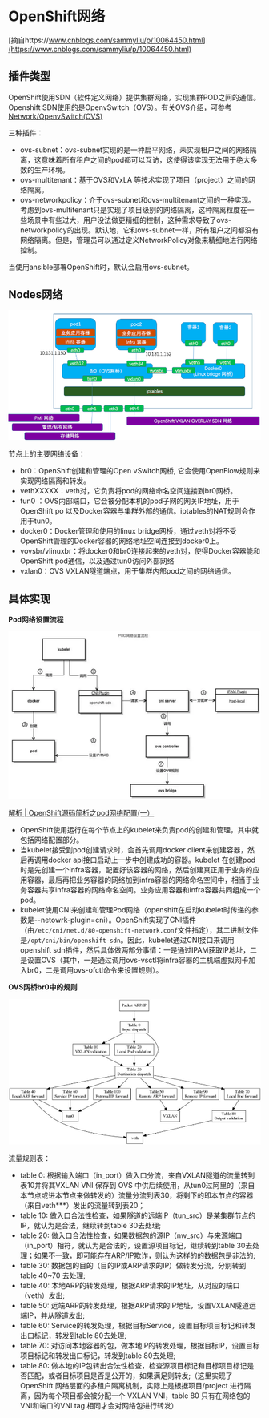 # OpenShift网络 #

[摘自https://www.cnblogs.com/sammyliu/p/10064450.html](https://www.cnblogs.com/sammyliu/p/10064450.html)

## 插件类型 ##

OpenShift使用SDN（软件定义网络）提供集群网络，实现集群POD之间的通信。Openshift SDN使用的是OpenvSwitch（OVS）。有关OVS介绍，可参考[Network/OpenvSwitch(OVS)](https://github.com/SecurityNeo/ReadingNotes/blob/master/Network/OpenvSwitch(OVS).md)

三种插件：

- ovs-subnet：ovs-subnet实现的是一种扁平网络，未实现租户之间的网络隔离，这意味着所有租户之间的pod都可以互访，这使得该实现无法用于绝大多数的生产环境。
- ovs-multitenant：基于OVS和VxLA 等技术实现了项目（project）之间的网络隔离。
- ovs-networkpolicy：介于ovs-subnet和ovs-multitenant之间的一种实现。考虑到ovs-multitenant只是实现了项目级别的网络隔离，这种隔离粒度在一些场景中有些过大，用户没法做更精细的控制，这种需求导致了ovs-networkpolicy的出现。默认地，它和ovs-subnet一样，所有租户之间都没有网络隔离。但是，管理员可以通过定义NetworkPolicy对象来精细地进行网络控制。

当使用ansible部署OpenShift时，默认会启用ovs-subnet。

## Nodes网络 ##

![](img/OpenShift_Network.png)

节点上的主要网络设备：

- br0：OpenShift创建和管理的Open vSwitch网桥, 它会使用OpenFlow规则来实现网络隔离和转发。
- vethXXXXX：veth对，它负责将pod的网络命名空间连接到br0网桥。
- tun0 ：OVS内部端口，它会被分配本机的pod子网的网关IP地址，用于OpenShift po 以及Docker容器与集群外部的通信。iptables的NAT规则会作用于tun0。
- docker0：Docker管理和使用的linux bridge网桥，通过veth对将不受OpenShift管理的Docker容器的网络地址空间连接到docker0上。
- vovsbr/vlinuxbr：将docker0和br0连接起来的veth对，使得Docker容器能和OpenShift pod通信，以及通过tun0访问外部网络
- vxlan0：OVS VXLAN隧道端点，用于集群内部pod之间的网络通信。

## 具体实现 ##

**Pod网络设置流程**

![](img/OpenShift_NetWork2.png)

[解析 | OpenShift源码简析之pod网络配置(一）](https://mp.weixin.qq.com/s?__biz=MzA3MDg4Nzc2NQ==&mid=2652137188&idx=1&sn=98608470be8014acf8cfa1bacb219bfb&scene=21#wechat_redirect)

- OpenShift使用运行在每个节点上的kubelet来负责pod的创建和管理，其中就包括网络配置部分。
- 当kubelet接受到pod创建请求时，会首先调用docker client来创建容器，然后再调用docker api接口启动上一步中创建成功的容器。kubelet 在创建pod时是先创建一个infra容器，配置好该容器的网络，然后创建真正用于业务的应用容器，最后再把业务容器的网络加到infra容器的网络命名空间中，相当于业务容器共享infra容器的网络命名空间。业务应用容器和infra容器共同组成一个pod。
- kubelet使用CNI来创建和管理Pod网络（openshift在启动kubelet时传递的参数是--netowrk-plugin=cni）。OpenShift实现了CNI插件（由`/etc/cni/net.d/80-openshift-network.conf`文件指定），其二进制文件是`/opt/cni/bin/openshift-sdn`。因此，kubelet通过CNI接口来调用openshift sdn插件，然后具体做两部分事情：一是通过IPAM获取IP地址，二是设置OVS（其中，一是通过调用ovs-vsctl将infra容器的主机端虚拟网卡加入br0，二是调用ovs-ofctl命令来设置规则）。


**OVS网桥br0中的规则**

![](img/OpenShift_Br0.png)

流量规则表：

- table 0: 根据输入端口（in_port）做入口分流，来自VXLAN隧道的流量转到表10并将其VXLAN VNI 保存到 OVS 中供后续使用，从tun0过阿里的（来自本节点或进本节点来做转发的）流量分流到表30，将剩下的即本节点的容器（来自veth***）发出的流量转到表20；
- table 10: 做入口合法性检查，如果隧道的远端IP（tun_src）是某集群节点的IP，就认为是合法，继续转到table 30去处理;
- table 20: 做入口合法性检查，如果数据包的源IP（nw_src）与来源端口（in_port）相符，就认为是合法的，设置源项目标记，继续转到table 30去处理；如果不一致，即可能存在ARP/IP欺诈，则认为这样的的数据包是非法的;
- table 30: 数据包的目的（目的IP或ARP请求的IP）做转发分流，分别转到table 40~70 去处理;
- table 40: 本地ARP的转发处理，根据ARP请求的IP地址，从对应的端口（veth）发出;
- table 50: 远端ARP的转发处理，根据ARP请求的IP地址，设置VXLAN隧道远端IP，并从隧道发出;
- table 60: Service的转发处理，根据目标Service，设置目标项目标记和转发出口标记，转发到table 80去处理;
- table 70: 对访问本地容器的包，做本地IP的转发处理，根据目标IP，设置目标项目标记和转发出口标记，转发到table 80去处理;
- table 80: 做本地的IP包转出合法性检查，检查源项目标记和目标项目标记是否匹配，或者目标项目是否是公开的，如果满足则转发;（这里实现了 OpenShift 网络层面的多租户隔离机制，实际上是根据项目/project 进行隔离，因为每个项目都会被分配一个 VXLAN VNI，table 80 只有在网络包的VNI和端口的VNI tag 相同才会对网络包进行转发）